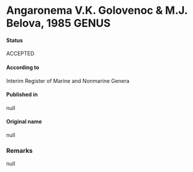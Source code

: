 # Angaronema V.K. Golovenoc & M.J. Belova, 1985 GENUS

#### Status
ACCEPTED

#### According to
Interim Register of Marine and Nonmarine Genera

#### Published in
null

#### Original name
null

### Remarks
null